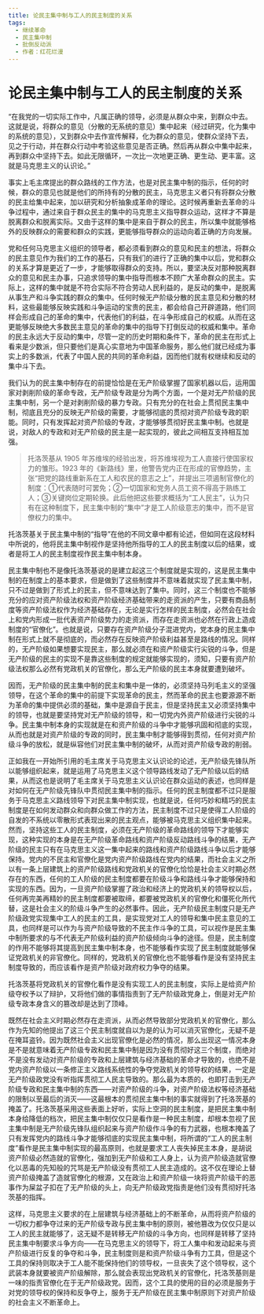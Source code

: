 ```yaml
---
title: 论民主集中制与工人的民主制度的关系
tags:
  - 继续革命
  - 民主集中制
  - 批倒反动派
  - 作者：红花烂漫
---
```


# 论民主集中制与工人的民主制度的关系

“在我党的一切实际工作中，凡属正确的领导，必须是从群众中来，到群众中去。这就是说，将群众的意见（分散的无系统的意见）集中起来（经过研究，化为集中的系统的意见），又到群众中去作宣传解释，化为群众的意见，使群众坚持下去，见之于行动，并在群众行动中考验这些意见是否正确。然后再从群众中集中起来，再到群众中坚持下去。如此无限循环，一次比一次地更正确、更生动、更丰富。这就是马克思主义的认识论。”

事实上毛主席提出的群众路线的工作方法，也是对民主集中制的指示，任何的时候，群众的意见也就是他们的所持有的分散的民主，马克思主义者只有将群众分散的民主给集中起来，加以研究和分析抽象成革命的理论。这时候再重新去革命的斗争过程中，通过来自于群众民主的集中的马克思主义指导群众运动，这样才不算是脱离群众和脱离实际。又由于这样的集中是来自于群众的民主，所以集中就能够格外的反映群众的需要和群众的实践，更能够指导群众的运动向着正确的方向发展。

党和任何马克思主义组织的领导者，都必须看到群众的意见和民主的想法，将群众的民主意见作为我们的工作的基石，只有我们的进行了正确的集中以后，党和群众的关系才算是更近了一步，才能够取得群众的支持。所以，要坚决反对那种脱离群众的意见和民主办事，只追求领导的集中指导而根本不顾广大革命群众的民主。实际上，这样的集中就是不符合实际不符合劳动人民利益的，是反动的集中，是脱离从事生产和斗争实践的群众的集中。任何时候无产阶级分散的民主意见和分散的材料，这些最能够反映实践和斗争运动的宝贵的民主，都会给自己开辟道路，他们同样会形成自己的革命的集中，代表他们的利益，在斗争形成自己的权威。从而在这更能够反映绝大多数民主意见的革命的集中的指导下打倒反动的权威和集中。革命的民主永远大于反动的集中，尽管一定的历史时期和条件下，革命的民主在形式上看来是少数派，但只要他们是真心实意地为中国革命服务，那么他们就已经成为事实上的多数派，代表了中国人民的共同的革命利益，因而他们就有权继续和反动的集中斗下去。

我们认为的民主集中制存在的前提恰恰是在无产阶级掌握了国家机器以后，运用国家对剥削阶级的革命专政，无产阶级专政是分为两个方面，一个是对无产阶级的民主集中制，另一个是对剥削阶级的暴力专政。只有充分的在社会上贯彻民主集中制，彻底且充分的反映无产阶级的需要，才能够彻底的贯彻对资产阶级专政的职能。同时，只有发挥起对资产阶级的专政，才能够够贯彻好民主集中制。也就是说，对敌人的专政和对无产阶级的民主是一起实现的，彼此之间相互支持相互加强。

>托洛茨基从 1905 年苏维埃的经验出发，将苏维埃视为工人直接行使国家权力的雏形。1923 年的《新路线》里，他警告党内正在形成的官僚趋势，主张“把党的路线重新系在工人和农民的意志之上”，并提出三项遏制官僚化的制度：①代表随时可罢免；②一切国家和党务人员工资不得高于熟练工人；③关键岗位定期轮换。此后他把这些要求概括为“工人民主”，认为只有在这种制度下，民主集中制的“集中”才是工人阶级意志的集中，而不是官僚权力的集中。

托洛茨基关于民主集中制的“指导”在他的不同文章中都有论述，但如同在这段材料中所说的，他将民主集中制视作是坚持他所指导的工人的民主制度以后的结果，或者是将工人的民主制度视作民主集中制本身。

民主集中制也不是像托洛茨基说的是建立起这三个制度就是实现的，这是民主集中制的在制度上的基本要求，但是做到了这些制度并不意味着就实现了民主集中制，只不过是做到了形式上的民主，但不意味达到了集中。同时，这三个制度也不能够充分的应对资产阶级法权和资产阶级经济基础带来的走资派的产生，只要有商品制度等资产阶级法权作为经济基础存在，无论是实行怎样的民主制度，必然会在社会上和党内形成一批代表资产阶级势力的走资派，而存在走资派也必然在行政上造成制度的“官僚化”。也就是说，只要存在资产阶级分子混进党内，党本身的民主集中制在形式上就不是彻底的，而必然存在反映资产阶级利益甚至是路线的情况。同样的，无产阶级如果想要实现民主，那么就必须在和资产阶级实行尖锐的斗争，但是无产阶级的民主的实现不是靠这些制度的规定就能够实现的，须知，只要有资产阶级法权那么必然有党政机关的官僚化，那么无产阶级的民主本身就要遭到破坏。

因而，无产阶级的民主集中制的民主和集中是一体的，必须坚持马列毛主义的坚强领导，在这个革命的集中的前提下实现革命的民主，然而革命的民主也要源源不断为革命的集中提供必须的基础，集中是源自于民主，但是坚持民主又必须坚持集中的领导，也就是要坚持党对无产阶级的领导，和一切党内外资产阶级进行尖锐的斗争。民主集中制本身的实现就是在和资产阶级的斗争中才能够巩固和彻底的实现，从而也就是对资产阶级的专政的同时，民主集中制才能够得到贯彻，任何对资产阶级斗争的放松，就是纵容他们对民主集中制的破坏，从而对资产阶级专政的削弱。

正如我在一开始所引用的毛主席关于马克思主义认识论的论述，无产阶级先锋队所以能够组织起来，就是运用了马克思主义这个领导路线发动了无产阶级以后的结果，从而这也是说明了毛主席关于马克思主义认识论在群众运动的表述，也同样是对如何在无产阶级先锋队中贯彻民主集中制的指示。任何的民主制度都不过只是服务于马克思主义路线领导下对民主集中制实现，也就是说，任何巧妙和精巧的民主制度是在如何发动群众和向群众做工作的方法，民主制度不过只是使得工人阶级的自发的不系统以零散形式表现出来的民主观点，能够被马克思主义组织集中起来。然而，坚持这些工人的民主制度，必须在无产阶级的革命路线的领导下才能够实现，这种实现的本身是在无产阶级革命路线和资产阶级反动路线斗争的结果，无产阶级的民主只有在马克思主义这一集中起来的路线和资产阶级路线斗争以后才能够保持。党内的不民主和官僚化是党内资产阶级路线在党内的结果，而社会主义之所以有一条上层建筑上的资产阶级路线和党政机关的官僚化恰恰是社会主义时期必然存在的东西，任何的工人阶级的民主制度都要在阶级斗争和路线斗争才能够保持和实现的东西。因为，一旦资产阶级掌握了政治和经济上的党政机关的领导权以后，任何再完美再精妙的民主制度都要被取缔，都要被党政机关的官僚化和僵死化所代替，这是社会主义的阶级斗争产生的必然事件。因此，无产阶级民主制度只是无产阶级政党实现集中工人的民主的工具，是实现党对工人的领导和集中民主意见的工具，也同样是可以作为与资产阶级导致的不民主作斗争的工具，可以视作是民主集中制所要求的与不代表无产阶级利益的资产阶级倾向斗争的途径。但是，民主制度的作用不能够将其提高到民主集中制本身，也不能够看作实现了民主制度就能够保证党政机关的非官僚化。同样的，党政机关的官僚化也不能够看作是没有坚持民主制度导致的，而应该看作是资产阶级对政府权力争夺的结果。

托洛茨基将党政机关的官僚化看作是没有实现工人的民主制度，实际上是给资产阶级夺权予以了辩护，又将他们做的事情指责到了无产阶级政党身上，倒是对无产阶级专政本身含义的篡改却是达到了顶峰。

既然在社会主义时期必然存在走资派，从而必然导致部分党政机关的官僚化，那么作为先知的他提出了这三个民主制度就自以为是的认为可以消灭官僚化，无疑不是在掩耳盗铃。因为既然社会主义出现官僚化是必然的情况，那么出现这一情况本身是不是就意味着无产阶级专政和民主集中制是因为没有贯彻好这三个制度，而绝对不是没有发动对资产阶级的专政和上层建筑与经济基础的革命才导致的，也绝不是党内资产阶级以一条修正主义路线系统性的争夺党政机关的领导权的结果，一定是无产阶级政党没有听指挥贯彻工人民主导致的。那么最为本质的，也即打击到无产阶级专政和民主集中制的东西——对资产阶级的斗争，对资产阶级法权等经济基础的限制以至最后的消灭——这最根本的贯彻民主集中制的事实就得到了托洛茨基的掩盖了。托洛茨基采用这些表面上好听，实际上空洞的民主制度，是把民主集中制本身给降低的档次，把民主集中制仅仅只是看作是一种民主制度，却根本忽视了民主集中制是无产阶级先锋队组织起来与资产阶级作斗争的有力武器，也根本掩盖了只有发挥党内的路线斗争才能够彻底的实现民主集中制，将所谓的“工人的民主制度”看作是民主集中制实现的最高原则，也就是要求工人丧失掉民主本身，是胡说资产阶级必然造就的官僚化，强加到无产阶级和工人身上，认为资产阶级造就官僚化以恶毒的先知般的咒骂是无产阶级没有贯彻工人民主造成的。这不仅在理论上替资产阶级掩盖了造就官僚化的根源，又在政治上和资产阶级一块将资产阶级干的恶事作为屎盆子扣在了无产阶级的头上，向无产阶级政党指责是他们没有贯彻好托洛茨基的指挥。

这样，马克思主义要求的在上层建筑与经济基础上的不断革命，从而将资产阶级的一切权力都争夺过来的无产阶级专政与民主集中制的原则，被他篡改为仅仅只是以工人的民主就能够了，这无疑不是转移无产阶级的斗争方向，也同样是转移了坚持民主集中制要求斗争方向——在马克思主义的领导下，将工人集中和发动起来与资产阶级进行反复的争夺和斗争，民主制度则是和资产阶级斗争有力工具，但是这个工具的保持则取决于工人能不能保持他们的领导权，一旦丧失了这个领导权，这个武装本身就要被资产阶级解除，那么就会表现出党政机关的官僚化，托洛茨基则是一味的指责官僚化在于无产阶级政党。因而，这个工具的使用的目的必须是服务于对党的领导权的保持和反争夺上，服务于无产阶级在民主集中制原则下对资产阶级的社会主义不断革命上。